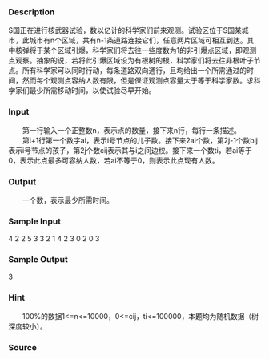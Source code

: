 
### Description
S国正在进行核武器试验，数以亿计的科学家们前来观测。试验区位于S国某城市，此城市有n个区域，共有n-1条道路连接它们，任意两片区域可相互到达。其中核弹将于某个区域引爆，科学家们将去往一些度数为1的非引爆点区域，即观测点观察。抽象的说，若将此引爆区域设为有根树的根，科学家们将去往非根叶子节点。所有科学家可以同时行动，每条道路双向通行，且均给出一个所需通过的时间，然而每个观测点容纳人数有限，但是保证观测点容量大于等于科学家数。求科学家们最少所需移动时间，以使试验尽早开始。

### Input
　　第一行输入一个正整数n，表示点的数量，接下来n行，每行一条描述。
　　第i+1行第一个数字ai，表示i号节点的儿子数。接下来2ai个数，第2j-1个数bij表示i号节点的孩子，第2j个数cij表示其与i之间边权。接下来一个数ti，若ai等于0，表示此点最多可容纳人数，若ai不等于0，则表示此点现有人数。

### Output
　　一个数，表示最少所需时间。

### Sample Input
4
2 2 5 3 3 2
1 4 2 3
0 2
0 3


### Sample Output
3


### Hint
　　100%的数据1<=n<=10000，0<=cij，ti<=100000，本题均为随机数据（树深度较小）。
### Source
